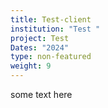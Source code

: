 ```yaml
---
title: Test-client
institution: "Test "
project: Test
Dates: "2024"
type: non-featured
weight: 9
---
```

s﻿ome text here
